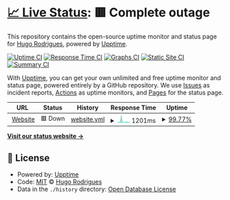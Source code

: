 # [📈 Live Status](https://hmrodrigues.github.io/status): <!--live status--> **🟥 Complete outage**

This repository contains the open-source uptime monitor and status page for [Hugo Rodrigues](https://hugorodrigues.xyz), powered by [Upptime](https://github.com/upptime/upptime).

[![Uptime CI](https://github.com/hmrodrigues/status/workflows/Uptime%20CI/badge.svg)](https://github.com/hmrodrigues/status/actions?query=workflow%3A%22Uptime+CI%22)
[![Response Time CI](https://github.com/hmrodrigues/status/workflows/Response%20Time%20CI/badge.svg)](https://github.com/hmrodrigues/status/actions?query=workflow%3A%22Response+Time+CI%22)
[![Graphs CI](https://github.com/hmrodrigues/status/workflows/Graphs%20CI/badge.svg)](https://github.com/hmrodrigues/status/actions?query=workflow%3A%22Graphs+CI%22)
[![Static Site CI](https://github.com/hmrodrigues/status/workflows/Static%20Site%20CI/badge.svg)](https://github.com/hmrodrigues/status/actions?query=workflow%3A%22Static+Site+CI%22)
[![Summary CI](https://github.com/hmrodrigues/status/workflows/Summary%20CI/badge.svg)](https://github.com/hmrodrigues/status/actions?query=workflow%3A%22Summary+CI%22)

With [Upptime](https://upptime.js.org), you can get your own unlimited and free uptime monitor and status page, powered entirely by a GitHub repository. We use [Issues](https://github.com/hmrodrigues/status/issues) as incident reports, [Actions](https://github.com/hmrodrigues/status/actions) as uptime monitors, and [Pages](https://hmrodrigues.github.io/status) for the status page.

<!--start: status pages-->
<!-- This summary is generated by Upptime (https://github.com/upptime/upptime) -->
<!-- Do not edit this manually, your changes will be overwritten -->
<!-- prettier-ignore -->
| URL | Status | History | Response Time | Uptime |
| --- | ------ | ------- | ------------- | ------ |
| <img alt="" src="https://favicons.githubusercontent.com/hugorodrigues.xyz" height="13"> [Website](https://hugorodrigues.xyz) | 🟥 Down | [website.yml](https://github.com/hmrodrigues/status/commits/HEAD/history/website.yml) | <details><summary><img alt="Response time graph" src="./graphs/website/response-time-week.png" height="20"> 1201ms</summary><br><a href="https://hmrodrigues.github.io/status/history/website"><img alt="Response time 1211" src="https://img.shields.io/endpoint?url=https%3A%2F%2Fraw.githubusercontent.com%2Fhmrodrigues%2Fstatus%2FHEAD%2Fapi%2Fwebsite%2Fresponse-time.json"></a><br><a href="https://hmrodrigues.github.io/status/history/website"><img alt="24-hour response time 630" src="https://img.shields.io/endpoint?url=https%3A%2F%2Fraw.githubusercontent.com%2Fhmrodrigues%2Fstatus%2FHEAD%2Fapi%2Fwebsite%2Fresponse-time-day.json"></a><br><a href="https://hmrodrigues.github.io/status/history/website"><img alt="7-day response time 1201" src="https://img.shields.io/endpoint?url=https%3A%2F%2Fraw.githubusercontent.com%2Fhmrodrigues%2Fstatus%2FHEAD%2Fapi%2Fwebsite%2Fresponse-time-week.json"></a><br><a href="https://hmrodrigues.github.io/status/history/website"><img alt="30-day response time 1124" src="https://img.shields.io/endpoint?url=https%3A%2F%2Fraw.githubusercontent.com%2Fhmrodrigues%2Fstatus%2FHEAD%2Fapi%2Fwebsite%2Fresponse-time-month.json"></a><br><a href="https://hmrodrigues.github.io/status/history/website"><img alt="1-year response time 1211" src="https://img.shields.io/endpoint?url=https%3A%2F%2Fraw.githubusercontent.com%2Fhmrodrigues%2Fstatus%2FHEAD%2Fapi%2Fwebsite%2Fresponse-time-year.json"></a></details> | <details><summary><a href="https://hmrodrigues.github.io/status/history/website">99.77%</a></summary><a href="https://hmrodrigues.github.io/status/history/website"><img alt="All-time uptime 99.72%" src="https://img.shields.io/endpoint?url=https%3A%2F%2Fraw.githubusercontent.com%2Fhmrodrigues%2Fstatus%2FHEAD%2Fapi%2Fwebsite%2Fuptime.json"></a><br><a href="https://hmrodrigues.github.io/status/history/website"><img alt="24-hour uptime 100.00%" src="https://img.shields.io/endpoint?url=https%3A%2F%2Fraw.githubusercontent.com%2Fhmrodrigues%2Fstatus%2FHEAD%2Fapi%2Fwebsite%2Fuptime-day.json"></a><br><a href="https://hmrodrigues.github.io/status/history/website"><img alt="7-day uptime 99.77%" src="https://img.shields.io/endpoint?url=https%3A%2F%2Fraw.githubusercontent.com%2Fhmrodrigues%2Fstatus%2FHEAD%2Fapi%2Fwebsite%2Fuptime-week.json"></a><br><a href="https://hmrodrigues.github.io/status/history/website"><img alt="30-day uptime 99.79%" src="https://img.shields.io/endpoint?url=https%3A%2F%2Fraw.githubusercontent.com%2Fhmrodrigues%2Fstatus%2FHEAD%2Fapi%2Fwebsite%2Fuptime-month.json"></a><br><a href="https://hmrodrigues.github.io/status/history/website"><img alt="1-year uptime 99.72%" src="https://img.shields.io/endpoint?url=https%3A%2F%2Fraw.githubusercontent.com%2Fhmrodrigues%2Fstatus%2FHEAD%2Fapi%2Fwebsite%2Fuptime-year.json"></a></details>

<!--end: status pages-->

[**Visit our status website →**](https://hmrodrigues.github.io/status)

## 📄 License

- Powered by: [Upptime](https://github.com/upptime/upptime)
- Code: [MIT](./LICENSE) © [Hugo Rodrigues](https://hugorodrigues.xyz)
- Data in the `./history` directory: [Open Database License](https://opendatacommons.org/licenses/odbl/1-0/)

